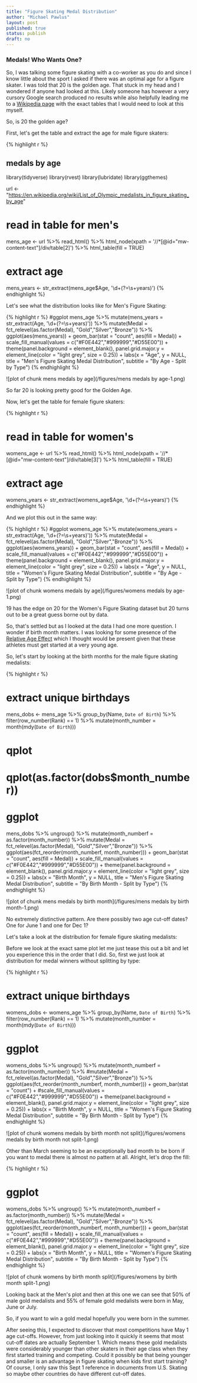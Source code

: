 ```yaml
---
title: "Figure Skating Medal Distribution"
author: "Michael Pawlus"
layout: post
published: true
status: publish
draft: no
---
```

 
### Medals! Who Wants One?
 
So, I was talking some figure skating with a co-worker as you do and since I know little about the sport I asked if there was an optimal age for a figure skater. I was told that 20 is the golden age. That stuck in my head and I wondered if anyone had looked at this. Likely someone has however a very cursory Google search produced no results while also helpfully leading me to a [Wikipedia page](https://en.wikipedia.org/wiki/List_of_Olympic_medalists_in_figure_skating_by_age) with the exact tables that I would need to look at this myself.
 
So, is 20 the golden age?
 
First, let's get the table and extract the age for male figure skaters:
 

{% highlight r %}
## medals by age
 
library(tidyverse)
library(rvest)
library(lubridate)
library(ggthemes)
 
url <- "https://en.wikipedia.org/wiki/List_of_Olympic_medalists_in_figure_skating_by_age"
 
# read in table for men's  
mens_age <- url %>%
  read_html() %>%
  html_node(xpath = '//*[@id="mw-content-text"]/div/table[2]') %>%
  html_table(fill = TRUE)
 
# extract age
mens_years <- str_extract(mens_age$Age, '\\d+(?=\\s+years)')
{% endhighlight %}
 
Let's see what the distribution looks like for Men's Figure Skating:
 

{% highlight r %}
#ggplot
mens_age %>%
  mutate(mens_years = str_extract(Age, '\\d+(?=\\s+years)')) %>%
  mutate(Medal = fct_relevel(as.factor(Medal), "Gold","Silver","Bronze")) %>%
  ggplot(aes(mens_years)) + 
  geom_bar(stat = "count", aes(fill = Medal)) +
  scale_fill_manual(values = c("#F0E442","#999999","#D55E00")) +
  theme(panel.background = element_blank(), panel.grid.major.y = element_line(color = "light grey", size = 0.25)) +
  labs(x = "Age", y = NULL, title = "Men's Figure Skating Medal Distribution", subtitle = "By Age - Split by Type")
{% endhighlight %}

![plot of chunk mens medals by age](/figures/mens medals by age-1.png)
 
So far 20 is looking pretty good for the Golden Age.
 
Now, let's get the table for female figure skaters:
 

{% highlight r %}
# read in table for women's  
womens_age <- url %>%
  read_html() %>%
  html_node(xpath = '//*[@id="mw-content-text"]/div/table[3]') %>%
  html_table(fill = TRUE)
 
# extract age
womens_years <- str_extract(womens_age$Age, '\\d+(?=\\s+years)')
{% endhighlight %}
 
And we plot this out in the same way:
 

{% highlight r %}
#ggplot
womens_age %>%
  mutate(womens_years = str_extract(Age, '\\d+(?=\\s+years)')) %>%
  mutate(Medal = fct_relevel(as.factor(Medal), "Gold","Silver","Bronze")) %>%
  ggplot(aes(womens_years)) + 
  geom_bar(stat = "count", aes(fill = Medal)) +
  scale_fill_manual(values = c("#F0E442","#999999","#D55E00")) +
  theme(panel.background = element_blank(), panel.grid.major.y = element_line(color = "light grey", size = 0.25)) +
  labs(x = "Age", y = NULL, title = "Women's Figure Skating Medal Distribution", subtitle = "By Age - Split by Type")
{% endhighlight %}

![plot of chunk womens medals by age](/figures/womens medals by age-1.png)
 
19 has the edge on 20 for the Women's Figure Skating dataset but 20 turns out to be a great guess borne out by data.
 
So, that's settled but as I looked at the data I had one more question. I wonder if birth month matters. I was looking for some presence of the [Relative Age Effect](https://en.wikipedia.org/wiki/Relative_age_effect) which I thought would be present given that these athletes must get started at a very young age.
 
So, let's start by looking at the birth months for the male figure skating medalists:
 

{% highlight r %}
# extract unique birthdays
mens_dobs <- mens_age %>% 
  group_by(Name, `Date of Birth`) %>% 
  filter(row_number(Rank) == 1) %>%
  mutate(month_number = month(mdy(`Date of Birth`)))
 
# qplot
# qplot(as.factor(dobs$month_number))
 
# ggplot
mens_dobs %>%
  ungroup() %>%
  mutate(month_numberf = as.factor(month_number)) %>%
  mutate(Medal = fct_relevel(as.factor(Medal), "Gold","Silver","Bronze")) %>%
  ggplot(aes(fct_reorder(month_numberf, month_number))) + 
  geom_bar(stat = "count", aes(fill = Medal)) +
  scale_fill_manual(values = c("#F0E442","#999999","#D55E00")) +
  theme(panel.background = element_blank(), panel.grid.major.y = element_line(color = "light grey", size = 0.25)) +
  labs(x = "Birth Month", y = NULL, title = "Men's Figure Skating Medal Distribution", subtitle = "By Birth Month - Split by Type")
{% endhighlight %}

![plot of chunk mens medals by birth month](/figures/mens medals by birth month-1.png)
 
No extremely distinctive pattern. Are there possibly two age cut-off dates? One for June 1 and one for Dec 1?
 
Let's take a look at the distribution for female figure skating medalists:
 
Before we look at the exact same plot let me just tease this out a bit and let you experience this in the order that I did. So, first we just look at distribution for medal winners without splitting by type:
 

{% highlight r %}
# extract unique birthdays
womens_dobs <- womens_age %>% 
  group_by(Name, `Date of Birth`) %>% 
  filter(row_number(Rank) == 1) %>%
  mutate(month_number = month(mdy(`Date of Birth`)))
 
# ggplot
womens_dobs %>%
  ungroup() %>%
  mutate(month_numberf = as.factor(month_number)) %>%
  #mutate(Medal = fct_relevel(as.factor(Medal), "Gold","Silver","Bronze")) %>%
  ggplot(aes(fct_reorder(month_numberf, month_number))) + 
  geom_bar(stat = "count") +
  #scale_fill_manual(values = c("#F0E442","#999999","#D55E00")) +
  theme(panel.background = element_blank(), panel.grid.major.y = element_line(color = "light grey", size = 0.25)) +
  labs(x = "Birth Month", y = NULL, title = "Women's Figure Skating Medal Distribution", subtitle = "By Birth Month - Split by Type")
{% endhighlight %}

![plot of chunk womens medals by birth month not split](/figures/womens medals by birth month not split-1.png)
 
Other than March seeming to be an exceptionally bad month to be born if you want to medal there is almost no pattern at all. Alright, let's drop the fill:
 

{% highlight r %}
# ggplot
womens_dobs %>%
  ungroup() %>%
  mutate(month_numberf = as.factor(month_number)) %>%
  mutate(Medal = fct_relevel(as.factor(Medal), "Gold","Silver","Bronze")) %>%
  ggplot(aes(fct_reorder(month_numberf, month_number))) + 
  geom_bar(stat = "count", aes(fill = Medal)) +
  scale_fill_manual(values = c("#F0E442","#999999","#D55E00")) +
  theme(panel.background = element_blank(), panel.grid.major.y = element_line(color = "light grey", size = 0.25)) +
  labs(x = "Birth Month", y = NULL, title = "Women's Figure Skating Medal Distribution", subtitle = "By Birth Month - Split by Type")
{% endhighlight %}

![plot of chunk womens by birth month split](/figures/womens by birth month split-1.png)
 
Looking back at the Men's plot and then at this one we can see that 50% of male gold medalists and 55% of female gold medalists were born in May, June or July. 
 
So, if you want to win a gold medal hopefully you were born in the summer.
 
After seeing this, I expected to discover that most competitions have May 1 age cut-offs. However, from just looking into it quickly it seems that most cut-off dates are actually September 1. Which means these gold medalists were considerably younger than other skaters in their age class when they first started training and competing. Could it possibly be that being younger and smaller is an advantage in figure skating when kids first start training?  Of course, I only saw this Sept 1 reference in documents from U.S. Skating so maybe other countries do have different cut-off dates.
